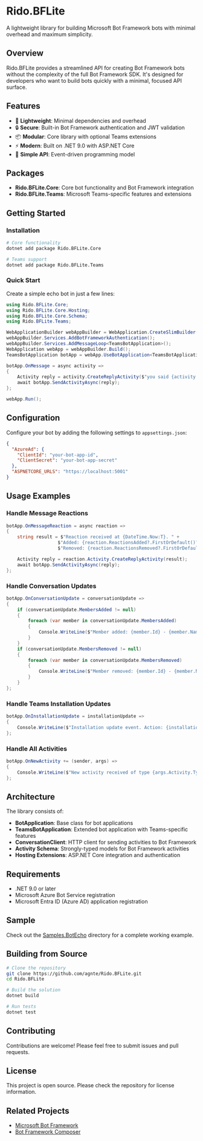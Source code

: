 # Rido.BFLite

A lightweight library for building Microsoft Bot Framework bots with minimal overhead and maximum simplicity.

## Overview

Rido.BFLite provides a streamlined API for creating Bot Framework bots without the complexity of the full Bot Framework SDK. It's designed for developers who want to build bots quickly with a minimal, focused API surface.

## Features

- 🚀 **Lightweight**: Minimal dependencies and overhead
- 🔒 **Secure**: Built-in Bot Framework authentication and JWT validation
- 📦 **Modular**: Core library with optional Teams extensions
- ⚡ **Modern**: Built on .NET 9.0 with ASP.NET Core
- 🎯 **Simple API**: Event-driven programming model

## Packages

- **Rido.BFLite.Core**: Core bot functionality and Bot Framework integration
- **Rido.BFLite.Teams**: Microsoft Teams-specific features and extensions

## Getting Started

### Installation

```bash
# Core functionality
dotnet add package Rido.BFLite.Core

# Teams support
dotnet add package Rido.BFLite.Teams
```

### Quick Start

Create a simple echo bot in just a few lines:

```csharp
using Rido.BFLite.Core;
using Rido.BFLite.Core.Hosting;
using Rido.BFLite.Core.Schema;
using Rido.BFLite.Teams;

WebApplicationBuilder webAppBuilder = WebApplication.CreateSlimBuilder(args);
webAppBuilder.Services.AddBotFrameworkAuthentication();
webAppBuilder.Services.AddMessageLoop<TeamsBotApplication>();
WebApplication webApp = webAppBuilder.Build();
TeamsBotApplication botApp = webApp.UseBotApplication<TeamsBotApplication>();

botApp.OnMessage = async activity =>
{
    Activity reply = activity.CreateReplyActivity($"you said {activity.Text}, with ❤️ at {DateTime.Now:T}");
    await botApp.SendActivityAsync(reply);
};

webApp.Run();
```

## Configuration

Configure your bot by adding the following settings to `appsettings.json`:

```json
{
  "AzureAd": {
    "ClientId": "your-bot-app-id",
    "ClientSecret": "your-bot-app-secret"
  },
  "ASPNETCORE_URLS": "https://localhost:5001"
}
```

## Usage Examples

### Handle Message Reactions

```csharp
botApp.OnMessageReaction = async reaction =>
{
    string result = $"Reaction received at {DateTime.Now:T}. " +
                   $"Added: {reaction.ReactionsAdded?.FirstOrDefault()?.Type} " +
                   $"Removed: {reaction.ReactionsRemoved?.FirstOrDefault()?.Type}";

    Activity reply = reaction.Activity.CreateReplyActivity(result);
    await botApp.SendActivityAsync(reply);
};
```

### Handle Conversation Updates

```csharp
botApp.OnConversationUpdate = conversationUpdate =>
{
    if (conversationUpdate.MembersAdded != null)
    {
        foreach (var member in conversationUpdate.MembersAdded)
        {
            Console.WriteLine($"Member added: {member.Id} - {member.Name}");
        }
    }
    if (conversationUpdate.MembersRemoved != null)
    {
        foreach (var member in conversationUpdate.MembersRemoved)
        {
            Console.WriteLine($"Member removed: {member.Id} - {member.Name}");
        }
    }
};
```

### Handle Teams Installation Updates

```csharp
botApp.OnInstallationUpdate = installationUpdate =>
{
    Console.WriteLine($"Installation update event. Action: {installationUpdate.Action} for {installationUpdate.SelectedChannelId} channel");
};
```

### Handle All Activities

```csharp
botApp.OnNewActivity += (sender, args) =>
{
    Console.WriteLine($"New activity received of type {args.Activity.Type} from {args.Activity.From?.Id}");
};
```

## Architecture

The library consists of:

- **BotApplication**: Base class for bot applications
- **TeamsBotApplication**: Extended bot application with Teams-specific features
- **ConversationClient**: HTTP client for sending activities to Bot Framework
- **Activity Schema**: Strongly-typed models for Bot Framework activities
- **Hosting Extensions**: ASP.NET Core integration and authentication

## Requirements

- .NET 9.0 or later
- Microsoft Azure Bot Service registration
- Microsoft Entra ID (Azure AD) application registration

## Sample

Check out the [Samples.BotEcho](samples/Samples.BotEcho/) directory for a complete working example.

## Building from Source

```bash
# Clone the repository
git clone https://github.com/agnte/Rido.BFLite.git
cd Rido.BFLite

# Build the solution
dotnet build

# Run tests
dotnet test
```

## Contributing

Contributions are welcome! Please feel free to submit issues and pull requests.

## License

This project is open source. Please check the repository for license information.

## Related Projects

- [Microsoft Bot Framework](https://github.com/microsoft/botframework-sdk)
- [Bot Framework Composer](https://github.com/microsoft/BotFramework-Composer)
